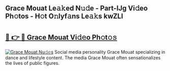 ## Grace Mouat Le𝚊𝚔ed N𝚞𝚍e - Part-IJg Vi𝚍eo Ph𝚘tos - H𝚘t O𝚗lyf𝚊ns Le𝚊𝚔s kwZLl

# <h2><a href="http://hf455uu.feru.top/?c=Grace+Mouat">🔗 👉 🔴 Grace Mouat Vi𝚍𝚎o Ph𝚘t𝚘𝚜</a></h2>

[![Grace Mouat Nu𝚍𝚎s](https://i.imgur.com/0TWrTi3.gif)](http://hf455uu.feru.top/?c=Grace+Mouat)
Social media personality Grace Mouat specializing in dance and lifestyle content. The media Grace Mouat often sensationalizes the lives of public figures. 
